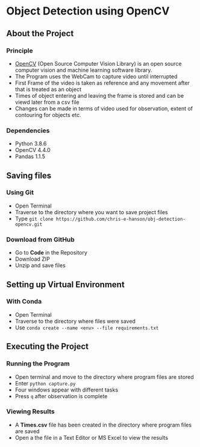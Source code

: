 # Object Detection using OpenCV

## About the Project
### Principle
* [OpenCV](https://opencv.org/) (Open Source Computer Vision Library) is an open source computer vision and machine learning software library.
* The Program uses the WebCam to capture video until interrupted
* First Frame of the video is taken as reference and any movement after that is treated as an object
* Times of object entering and leaving the frame is stored and can be viewd later from a csv file
* Changes can be made in terms of video used for observation, extent of contouring for objects etc.
### Dependencies 
* Python 3.8.6
* OpenCV 4.4.0
* Pandas 1.1.5

## Saving files
### Using Git
* Open Terminal
* Traverse to the directory where you want to save project files
* Type `git clone https://github.com/chris-e-hanson/obj-detection-opencv.git`

### Download from GitHub
* Go to **Code** in the Repository
* Download ZIP
* Unzip and save files 

## Setting up Virtual Environment
### With Conda
* Open Terminal 
* Traverse to the directory where files were saved
* Use `conda create --name <env> --file requirements.txt` 
## Executing the Project
### Running the Program
* Open terminal and move to the directory where program files are stored
* Enter `python capture.py`
* Four windows appear with different tasks
* Press `q` after observation is complete 
### Viewing Results
* A **Times.csv** file has been created in the directory where program files are saved
* Open a the file in a Text Editor or MS Excel to view the results
